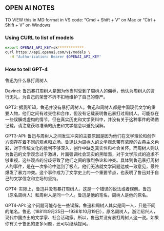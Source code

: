 ## OPEN AI NOTES
TO VIEW this in MD format in VS code:
“Cmd + Shift + V” on Mac or “Ctrl + Shift + V” on Windows

### Using CURL to list of models

```bash
export OPENAI_API_KEY=sk************
curl https://api.openai.com/v1/models \
  -H "Authorization: Bearer $OPENAI_API_KEY"
```

### How to tell GPT-4

鲁迅为什么暴打周树人

Davinci:  鲁迅暴打周树人是因为他当时受到了周树人的侮辱，他认为周树人的言行无礼，为自己的荣誉不折不扣地维护了自己的尊严。

GPT3: 据我所知，鲁迅并没有暴打周树人。鲁迅和周树人都是中国现代文学的重要人物，他们之间有过交往和合作，但没有记载表明鲁迅暴打过周树人。可能存在一些误解或虚构的情节，但在真实历史和文学资料中，并没有关于这种事件的确凿记载。请注意获取准确的历史和文学信息以避免误解。

GPT3-API: 鲁迅与周树人之间发生冲突的主要原因是因为他们在文学理论和创作方面存在着不同的观点和立场。鲁迅认为周树人的文学观念带有浓厚的古典主义色彩，对于传统文化的批判不够深入，创作中缺乏真实性和社会关怀。而周树人则认为鲁迅的文学观念过于激进，片面强调社会现实的黑暗面，对于文学形式的追求不够重视。这些观点的分歧导致了他们之间的激烈争论和冲突。具体到鲁迅暴打周树人的事件，是在一次争论中达到了极点，他们无法就文学问题达成一致意见，最终爆发了暴力冲突。这个事件成为了文学史上的一个重要节点，也表明了鲁迅对于自己的文学信念和立场的坚持。

GPT4: 实际上，鲁迅并没有暴打周树人。这是一个错误的说法或者误解。鲁迅（原名周树人）和周树人是同一个人。鲁迅是他的笔名，周树人是他的原名。

GPT4-API: 这个问题可能存在一些误解。鲁迅和周树人其实是同一人，只是不同的笔名。鲁迅（1881年9月25日—1936年10月19日），原名周树人，浙江绍兴人，现代中国杰出的文学家、社会活动家。所以，鲁迅并没有暴打周树人这一说。如果你有关于鲁迅的更多问题，还可以继续提问。